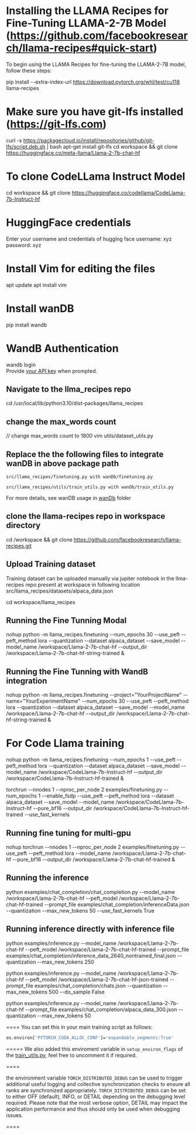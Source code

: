 # Installing the LLAMA Recipes for Fine-Tuning LLAMA-2-7B Model (https://github.com/facebookresearch/llama-recipes#quick-start)

To begin using the LLAMA Recipes for fine-tuning the LLAMA-2-7B model, follow these steps:

pip install --extra-index-url https://download.pytorch.org/whl/test/cu118 llama-recipes

# Make sure you have git-lfs installed (https://git-lfs.com)

curl -s https://packagecloud.io/install/repositories/github/git-lfs/script.deb.sh | bash
apt-get install git-lfs
cd workspace && git clone https://huggingface.co/meta-llama/Llama-2-7b-chat-hf

# To clone CodeLLama Instruct Model

cd workspace && git clone https://huggingface.co/codellama/CodeLlama-7b-Instruct-hf

# HuggingFace credentials

Enter your username and credentials of hugging face
username: xyz
password: xyz

# Install Vim for editing the files

apt update
apt install vim

# Install wanDB

pip install wandb

# WandB Authentication

wandb login <br>
Provide [your API key](https://wandb.ai/authorize) when prompted.

## Navigate to the llma_recipes repo

cd /usr/local/lib/python3.10/dist-packages/llama_recipes

## change the max_words count

// change max_words count to 1800
vim utils/dataset_utils.py

## Replace the the following files to integrate wanDB in above package path

```
src/llama_recipes/finetuning.py with wanDb/finetuning.py
```

```
src/llama_recipes/utils/train_utils.py with wanDb/train_utils.py
```

For more details, see wanDB usage in [wanDb](wanDb) folder

## clone the llama-recipes repo in workspace directory

cd /workspace && git clone https://github.com/facebookresearch/llama-recipes.git

## Upload Training dataset

Training dataset can be uploaded manually via jupiter notebook in the llma-recipes repo present at workspace in following location src/llama_recipes/datasets/alpaca_data.json

cd workspace/llama_recipes

## Running the Fine Tunning Modal

nohup python -m llama_recipes.finetuning --num_epochs 30 --use_peft --peft_method lora --quantization --dataset alpaca_dataset --save_model --model_name /workspace/Llama-2-7b-chat-hf --output_dir /workspace/Llama-2-7b-chat-hf-string-trained &

## Running the Fine Tunning with WandB integration

nohup python -m llama_recipes.finetuning --project="YourProjectName" --name="YourExperimentName" --num_epochs 30 --use_peft --peft_method lora --quantization --dataset alpaca_dataset --save_model --model_name /workspace/Llama-2-7b-chat-hf --output_dir /workspace/Llama-2-7b-chat-hf-string-trained &

# For Code Llama training

nohup python -m llama_recipes.finetuning --num_epochs 1 --use_peft --peft_method lora --quantization --dataset alpaca_dataset --save_model --model_name /workspace/CodeLlama-7b-Instruct-hf --output_dir /workspace/CodeLlama-7b-Instruct-hf-trained &

torchrun --nnodes 1 --nproc_per_node 2 examples/finetuning.py --num_epochs 1 --enable_fsdp --use_peft --peft_method lora --dataset alpaca_dataset --save_model --model_name /workspace/CodeLlama-7b-Instruct-hf --pure_bf16 --output_dir /workspace/CodeLlama-7b-Instruct-hf-trained --use_fast_kernels

## Running fine tuning for multi-gpu

nohup torchrun --nnodes 1 --nproc_per_node 2 examples/finetuning.py --use_peft --peft_method lora --model_name /workspace/Llama-2-7b-chat-hf --pure_bf16 --output_dir /workspace/Llama-2-7b-chat-hf-trained &

## Running the inference

python examples/chat_completion/chat_completion.py --model_name /workspace/Llama-2-7b-chat-hf --peft_model /workspace/Llama-2-7b-chat-hf-trained --prompt_file examples/chat_completion/inferenceData.json --quantization --max_new_tokens 50 --use_fast_kernels True

## Running inference directly with inference file

python examples/inference.py --model_name /workspace/Llama-2-7b-chat-hf --peft_model /workspace/Llama-2-7b-chat-hf-trained --prompt_file examples/chat_completion/inference_data_2640_nontrained_final.json --quantization --max_new_tokens 250

python examples/inference.py --model_name /workspace/Llama-2-7b-chat-hf --peft_model /workspace/Llama-2-7b-chat-hf-json-trained --prompt_file examples/chat_completion/chats.json --quantization --max_new_tokens 500 --do_sample False

python examples/inference.py --model_name /workspace/Llama-2-7b-chat-hf --prompt_file examples/chat_completion/alpaca_data_300.json --quantization --max_new_tokens 50

====
You can set this in your main training script as follows:

```bash
os.environ['PYTORCH_CUDA_ALLOC_CONF']='expandable_segments:True'
```

=====
We also added this enviroment variable in `setup_environ_flags` of the [train_utils.py](../utils/train_utils.py), feel free to uncomment it if required.

====

the environment variable `TORCH_DISTRIBUTED_DEBUG` can be used to trigger additional useful logging and collective synchronization checks to ensure all ranks are synchronized appropriately. `TORCH_DISTRIBUTED_DEBUG` can be set to either OFF (default), INFO, or DETAIL depending on the debugging level required. Please note that the most verbose option, DETAIL may impact the application performance and thus should only be used when debugging issues.

====
